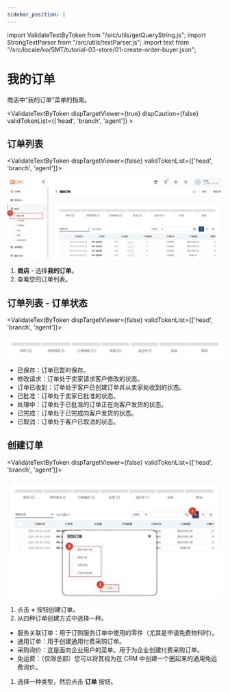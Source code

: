 ```yaml
---
sidebar_position: 1
---
```


import ValidateTextByToken from "/src/utils/getQueryString.js";
import StrongTextParser from "/src/utils/textParser.js";
import text from "/src/locale/ko/SMT/tutorial-03-store/01-create-order-buyer.json";

# 我的订单

商店中“我的订单”菜单的指南。

<ValidateTextByToken dispTargetViewer={true} dispCaution={false} validTokenList={['head', 'branch', 'agent']} ></ValidateTextByToken>

## 订单列表

<ValidateTextByToken dispTargetViewer={false} validTokenList={['head', 'branch', 'agent']}>

![001](./img/001.png)

1. **商店** - 选择**我的订单**。
1. 查看您的订单列表。

</ValidateTextByToken>

## 订单列表 - 订单状态

<ValidateTextByToken dispTargetViewer={false} validTokenList={['head', 'branch', 'agent']}>

![010](./img/010.png)

- 已保存：订单已暂时保存。
- 修改请求：订单处于卖家请求客户修改的状态。
- 订单已收到：订单处于客户已创建订单并从卖家处收到的状态。
- 已批准：订单处于卖家已批准的状态。
- 处理中：订单处于已批准的订单正在向客户发货的状态。
- 已完成：订单处于已完成向客户发货的状态。
- 已取消：订单处于客户已取消的状态。

</ValidateTextByToken>

## 创建订单

<ValidateTextByToken dispTargetViewer={false} validTokenList={['head', 'branch', 'agent']}>

![002](./img/002.png)

1. 点击 **+** 按钮创建订单。
1. 从四种订单创建方式中选择一种。
- 服务关联订单：用于订购服务订单中使用的零件（尤其是申请免费物料时）。
- 通用订单：用于创建通用付费采购订单。
- 采购询价：这是面向企业用户的菜单。用于为企业创建付费采购订单。
- 免运费：（仅限总部）您可以将其视为在 CRM 中创建一个圈起来的通用免运费询价。
1. 选择一种类型，然后点击 **订单** 按钮。

</ValidateTextByToken>
